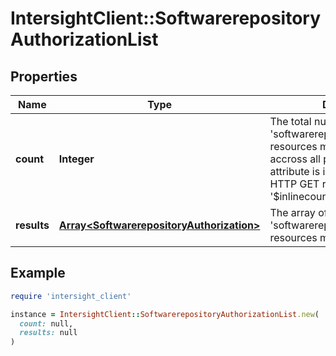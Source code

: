 # IntersightClient::SoftwarerepositoryAuthorizationList

## Properties

| Name | Type | Description | Notes |
| ---- | ---- | ----------- | ----- |
| **count** | **Integer** | The total number of &#39;softwarerepository.Authorization&#39; resources matching the request, accross all pages. The &#39;Count&#39; attribute is included when the HTTP GET request includes the &#39;$inlinecount&#39; parameter. | [optional] |
| **results** | [**Array&lt;SoftwarerepositoryAuthorization&gt;**](SoftwarerepositoryAuthorization.md) | The array of &#39;softwarerepository.Authorization&#39; resources matching the request. | [optional] |

## Example

```ruby
require 'intersight_client'

instance = IntersightClient::SoftwarerepositoryAuthorizationList.new(
  count: null,
  results: null
)
```

